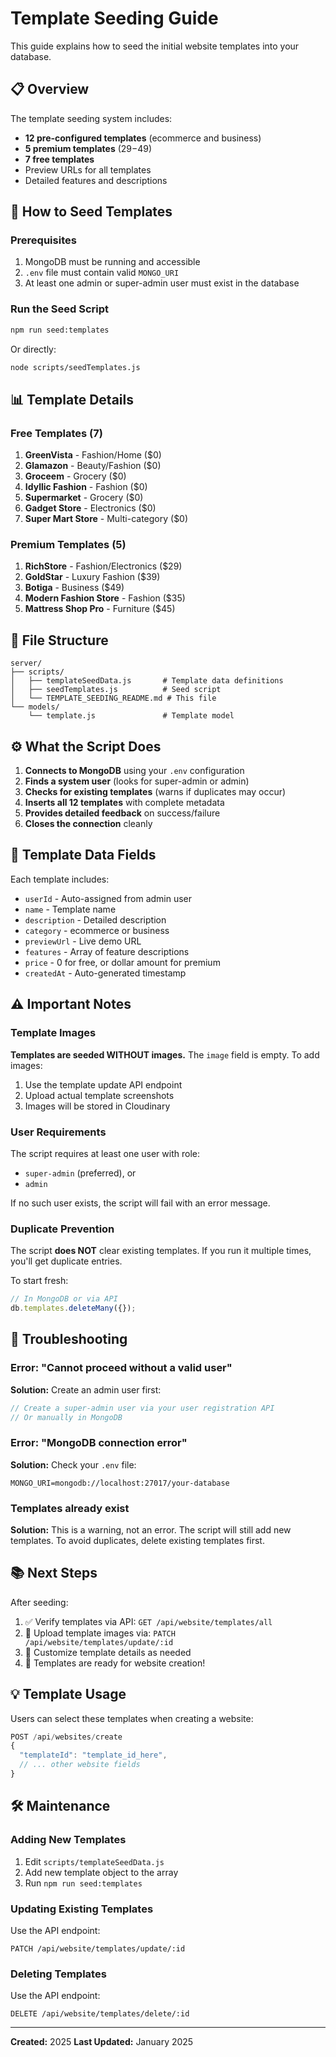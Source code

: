 # Template Seeding Guide

This guide explains how to seed the initial website templates into your database.

## 📋 Overview

The template seeding system includes:
- **12 pre-configured templates** (ecommerce and business)
- **5 premium templates** ($29-$49)
- **7 free templates**
- Preview URLs for all templates
- Detailed features and descriptions

## 🚀 How to Seed Templates

### Prerequisites
1. MongoDB must be running and accessible
2. `.env` file must contain valid `MONGO_URI`
3. At least one admin or super-admin user must exist in the database

### Run the Seed Script

```bash
npm run seed:templates
```

Or directly:

```bash
node scripts/seedTemplates.js
```

## 📊 Template Details

### Free Templates (7)
1. **GreenVista** - Fashion/Home ($0)
2. **Glamazon** - Beauty/Fashion ($0)
3. **Groceem** - Grocery ($0)
4. **Idyllic Fashion** - Fashion ($0)
5. **Supermarket** - Grocery ($0)
6. **Gadget Store** - Electronics ($0)
7. **Super Mart Store** - Multi-category ($0)

### Premium Templates (5)
1. **RichStore** - Fashion/Electronics ($29)
2. **GoldStar** - Luxury Fashion ($39)
3. **Botiga** - Business ($49)
4. **Modern Fashion Store** - Fashion ($35)
5. **Mattress Shop Pro** - Furniture ($45)

## 📁 File Structure

```
server/
├── scripts/
│   ├── templateSeedData.js       # Template data definitions
│   ├── seedTemplates.js          # Seed script
│   └── TEMPLATE_SEEDING_README.md # This file
└── models/
    └── template.js               # Template model
```

## ⚙️ What the Script Does

1. **Connects to MongoDB** using your `.env` configuration
2. **Finds a system user** (looks for super-admin or admin)
3. **Checks for existing templates** (warns if duplicates may occur)
4. **Inserts all 12 templates** with complete metadata
5. **Provides detailed feedback** on success/failure
6. **Closes the connection** cleanly

## 📝 Template Data Fields

Each template includes:
- `userId` - Auto-assigned from admin user
- `name` - Template name
- `description` - Detailed description
- `category` - ecommerce or business
- `previewUrl` - Live demo URL
- `features` - Array of feature descriptions
- `price` - 0 for free, or dollar amount for premium
- `createdAt` - Auto-generated timestamp

## ⚠️ Important Notes

### Template Images
**Templates are seeded WITHOUT images.** The `image` field is empty. To add images:

1. Use the template update API endpoint
2. Upload actual template screenshots
3. Images will be stored in Cloudinary

### User Requirements
The script requires at least one user with role:
- `super-admin` (preferred), or
- `admin`

If no such user exists, the script will fail with an error message.

### Duplicate Prevention
The script **does NOT** clear existing templates. If you run it multiple times, you'll get duplicate entries.

To start fresh:
```javascript
// In MongoDB or via API
db.templates.deleteMany({});
```

## 🔧 Troubleshooting

### Error: "Cannot proceed without a valid user"
**Solution:** Create an admin user first:
```javascript
// Create a super-admin user via your user registration API
// Or manually in MongoDB
```

### Error: "MongoDB connection error"
**Solution:** Check your `.env` file:
```
MONGO_URI=mongodb://localhost:27017/your-database
```

### Templates already exist
**Solution:** This is a warning, not an error. The script will still add new templates. To avoid duplicates, delete existing templates first.

## 📚 Next Steps

After seeding:
1. ✅ Verify templates via API: `GET /api/website/templates/all`
2. 📸 Upload template images via: `PATCH /api/website/templates/update/:id`
3. 🎨 Customize template details as needed
4. 🚀 Templates are ready for website creation!

## 💡 Template Usage

Users can select these templates when creating a website:
```javascript
POST /api/websites/create
{
  "templateId": "template_id_here",
  // ... other website fields
}
```

## 🛠️ Maintenance

### Adding New Templates
1. Edit `scripts/templateSeedData.js`
2. Add new template object to the array
3. Run `npm run seed:templates`

### Updating Existing Templates
Use the API endpoint:
```
PATCH /api/website/templates/update/:id
```

### Deleting Templates
Use the API endpoint:
```
DELETE /api/website/templates/delete/:id
```

---

**Created:** 2025
**Last Updated:** January 2025

